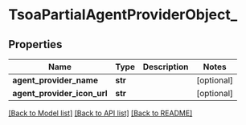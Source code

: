 # TsoaPartialAgentProviderObject_

## Properties
Name | Type | Description | Notes
------------ | ------------- | ------------- | -------------
**agent_provider_name** | **str** |  | [optional] 
**agent_provider_icon_url** | **str** |  | [optional] 

[[Back to Model list]](../README.md#documentation-for-models) [[Back to API list]](../README.md#documentation-for-api-endpoints) [[Back to README]](../README.md)

